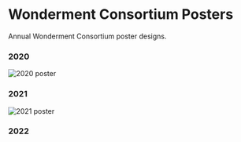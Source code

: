 # Wonderment Consortium Posters

Annual Wonderment Consortium poster designs.

### 2020
![2020 poster](https://spacegiraffedev.blob.core.windows.net/public/wonderment-consortium/poster2020-preview.png)

### 2021
![2021 poster](https://spacegiraffedev.blob.core.windows.net/public/wonderment-consortium/poster2021-preview.png)

### 2022

